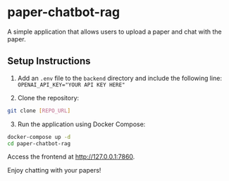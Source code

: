 # paper-chatbot-rag  
A simple application that allows users to upload a paper and chat with the paper.  

## Setup Instructions  

1. Add an `.env` file to the `backend` directory and include the following line:  
 `OPENAI_API_KEY="YOUR API KEY HERE"`

2. Clone the repository:  
```bash  
git clone [REPO_URL]  
```  
3. Run the application using Docker Compose:
```bash
docker-compose up -d
cd paper-chatbot-rag
```

Access the frontend at http://127.0.0.1:7860.

Enjoy chatting with your papers!
